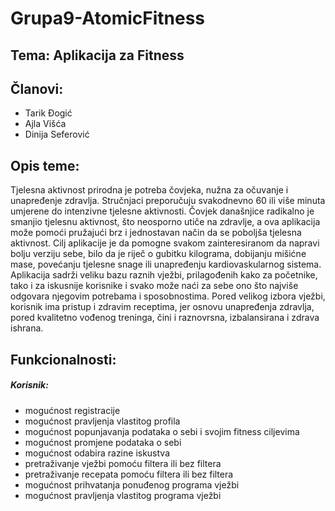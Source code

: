 # Grupa9-AtomicFitness
## Tema: Aplikacija za Fitness
## Članovi:
* Tarik Đogić 
* Ajla Višća 
* Dinija Seferović 

## Opis teme:
Tjelesna aktivnost prirodna je potreba čovjeka, nužna za očuvanje i unapređenje zdravlja. 
Stručnjaci preporučuju svakodnevno 60 ili više minuta umjerene do intenzivne tjelesne aktivnosti.
Čovjek današnjice radikalno je smanjio tjelesnu aktivnost, što neosporno utiče na zdravlje, a ova aplikacija može pomoći pružajući brz i jednostavan način da se poboljša tjelesna aktivnost. Cilj aplikacije je da pomogne svakom zainteresiranom da napravi bolju verziju sebe, bilo da je riječ o gubitku kilograma, dobijanju mišićne mase, povećanju tjelesne snage ili unapređenju kardiovaskularnog sistema. Aplikacija sadrži veliku bazu raznih vježbi, prilagođenih kako za početnike, tako i za iskusnije korisnike i svako može naći za sebe ono što najviše odgovara njegovim potrebama i sposobnostima. Pored velikog izbora vježbi, korisnik ima pristup i zdravim receptima, jer osnovu unapređenja zdravlja, pored  kvalitetno vođenog treninga, čini i raznovrsna, izbalansirana i zdrava ishrana.

## Funkcionalnosti:
##### Korisnik:
- mogućnost registracije 
- mogućnost pravljenja vlastitog profila
- mogućnost popunjavanja podataka o sebi i svojim fitness ciljevima
- mogućnost promjene podataka o sebi
- mogućnost odabira razine iskustva
- pretraživanje vježbi pomoću filtera ili bez filtera
- pretraživanje recepata pomoću filtera ili bez filtera
- mogućnost prihvatanja ponuđenog programa vježbi
- mogućnost pravljenja vlastitog programa vježbi
